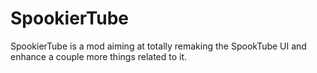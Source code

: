 # SpookierTube
 SpookierTube is a mod aiming at totally remaking the SpookTube UI and enhance a couple more things related to it.
